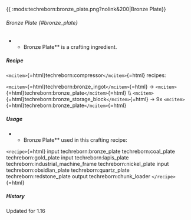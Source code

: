 {{ :mods:techreborn:bronze_plate.png?nolink&200\|Bronze Plate}}

###### Bronze Plate {#bronze_plate}

-   -   Bronze Plate\*\* is a crafting ingredient.

##### Recipe

`<mcitem>`{=html}techreborn:compressor`</mcitem>`{=html} recipes:

`<mcitem>`{=html}techreborn:bronze_ingot`</mcitem>`{=html} -\>
`<mcitem>`{=html}techreborn:bronze_plate`</mcitem>`{=html} \\\\
`<mcitem>`{=html}techreborn:bronze_storage_block`</mcitem>`{=html} -\>
9x `<mcitem>`{=html}techreborn:bronze_plate`</mcitem>`{=html}

##### Usage

-   -   Bronze Plate\*\* used in this crafting recipe:

`<recipe>`{=html} input techreborn:bronze_plate techreborn:coal_plate
techreborn:gold_plate input techreborn:lapis_plate
techreborn:industrial_machine_frame techreborn:nickel_plate input
techreborn:obsidian_plate techreborn:quartz_plate
techreborn:redstone_plate output techreborn:chunk_loader
`</recipe>`{=html}

##### History

Updated for 1.16
